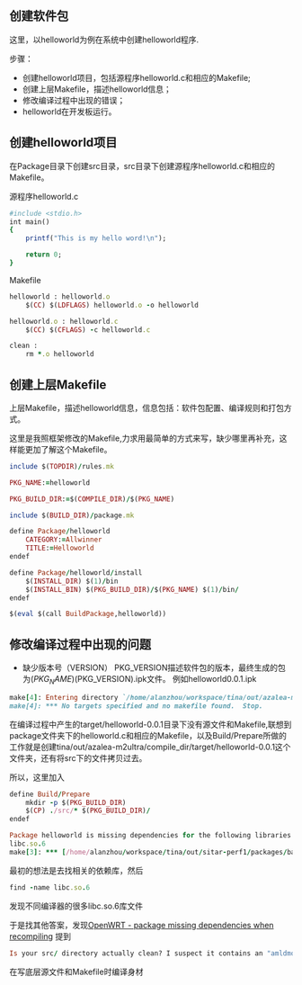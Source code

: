 ## 创建软件包

这里，以helloworld为例在系统中创建helloworld程序.

步骤：

* 创建helloworld项目，包括源程序helloworld.c和相应的Makefile;
* 创建上层Makefile，描述helloworld信息；
* 修改编译过程中出现的错误；
* helloworld在开发板运行。

## 创建helloworld项目

在Package目录下创建src目录，src目录下创建源程序helloworld.c和相应的Makefile。

源程序helloworld.c
```ruby
#include <stdio.h>
int main()
{
    printf("This is my hello word!\n");

    return 0;
}
```
Makefile
```ruby
helloworld : helloworld.o
    $(CC) $(LDFLAGS) helloworld.o -o helloworld

helloworld.o : helloworld.c
    $(CC) $(CFLAGS) -c helloworld.c

clean :
    rm *.o helloworld
```

## 创建上层Makefile
上层Makefile，描述helloworld信息，信息包括：软件包配置、编译规则和打包方式。

这里是我照框架修改的Makefile,力求用最简单的方式来写，缺少哪里再补充，这样能更加了解这个Makefile。

```ruby
include $(TOPDIR)/rules.mk

PKG_NAME:=helloworld

PKG_BUILD_DIR:=$(COMPILE_DIR)/$(PKG_NAME)

include $(BUILD_DIR)/package.mk

define Package/helloworld
	CATEGORY:=Allwinner
	TITLE:=Helloworld
endef

define Package/helloworld/install
	$(INSTALL_DIR) $(1)/bin
	$(INSTALL_BIN) $(PKG_BUILD_DIR)/$(PKG_NAME) $(1)/bin/
endef

$(eval $(call BuildPackage,helloworld))
```
## 修改编译过程中出现的问题

* 缺少版本号（VERSION）
PKG_VERSION描述软件包的版本，最终生成的包为$(PKG_NAME)$(PKG_VERSION).ipk文件。
例如helloworld0.0.1.ipk

```ruby
make[4]: Entering directory `/home/alanzhou/workspace/tina/out/azalea-m2ultra/compile_dir/target/helloworld-0.0.1'
make[4]: *** No targets specified and no makefile found.  Stop.

```
在编译过程中产生的target/helloworld-0.0.1目录下没有源文件和Makefile,联想到package文件夹下的helloworld.c和相应的Makefile，以及Build/Prepare所做的工作就是创建tina/out/azalea-m2ultra/compile_dir/target/helloworld-0.0.1这个文件夹，还有将src下的文件拷贝过去。

所以，这里加入
```ruby
define Build/Prepare
	mkdir -p $(PKG_BUILD_DIR)
	$(CP) ./src/* $(PKG_BUILD_DIR)/
endef
```

```ruby
Package helloworld is missing dependencies for the following libraries:
libc.so.6
make[3]: *** [/home/alanzhou/workspace/tina/out/sitar-perf1/packages/base/helloworld_0.0.1_sunxi.ipk] Error 
```
最初的想法是去找相关的依赖库，然后
```ruby
find -name libc.so.6
```
发现不同编译器的很多libc.so.6库文件

于是找其他答案，发现[OpenWRT - package missing dependencies when recompiling](https://stackoverflow.com/questions/20190030/openwrt-package-missing-dependencies-when-recompiling)
提到
```ruby
Is your src/ directory actually clean? I suspect it contains an "amldmonitor" executable already which was built for your host. Make sure your src/ directory does not contain any junk like *.o files or final executables.
```

在写底层源文件和Makefile时编译身材

